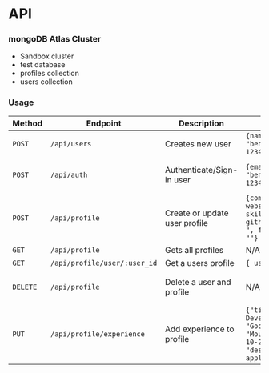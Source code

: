 # API

### mongoDB Atlas Cluster

- Sandbox cluster
- test database
- profiles collection
- users collection

### Usage

| Method   | Endpoint                     | Description                   | Body/Params                                                                                                                                                | Request Headers                                                                        | Sample Response                                 |
| -------- | ---------------------------- | ----------------------------- | ---------------------------------------------------------------------------------------------------------------------------------------------------------- | -------------------------------------------------------------------------------------- | ----------------------------------------------- |
| `POST`   | `/api/users`                 | Creates new user              | `{name: "Ben Gee",email: "bengee@gmail.com",password: 123456}`                                                                                             | N/A                                                                                    | `{token: "995fbba524b378b7e5cf7e076168ffd0?s"}` |
| `POST`   | `/api/auth`                  | Authenticate/Sign-in user     | `{email: "bengee@gmail.com",password: 123456}`                                                                                                             | `{Content-Type: "application/json, x-auth-token: "995fbba524b378b7e5cf7e076168ffd0" }` | `{token: "995fbba524b378b7e5cf7e076168ffd0?s"}` |
| `POST`   | `/api/profile`               | Create or update user profile | `{company: "", status: "", website: "", location: "", skills: "", bio: "", githubusername: "", twitter: ", facebook: "", youtube: ""}`                     | `{Content-Type: "application/json, x-auth-token: "995fbba524b378b7e5cf7e076168ffd0" }` | `{token: "995fbba524b378b7e5cf7e076168ffd0?s"}` |
| `GET`    | `/api/profile`               | Gets all profiles             | N/A                                                                                                                                                        | N/A                                                                                    | `[{...}, {...}]`                                |
| `GET`    | `/api/profile/user/:user_id` | Get a users profile           | `{ user: req.params.user_id }`                                                                                                                             | N/A                                                                                    | `[{...}]`                                       |
| `DELETE` | `/api/profile`               | Delete a user and profile     | N/A                                                                                                                                                        | `{Content-Type: "application/json, x-auth-token: "995fbba524b378b7e5cf7e076168ffd0" }` | `{ msg: "User deleted"}`                        |
| `PUT`    | `/api/profile/experience`    | Add experience to profile     | `{"title": "Senior Developer", "company": "Google", "location": "Mountain View", "from": "8-10-2010", "current": true, "description": "Web applications"}` | `{Content-Type: "application/json, x-auth-token: "995fbba524b378b7e5cf7e076168ffd0" }` | `[{...}]`                                       |
